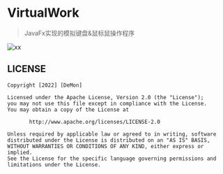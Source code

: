 # VirtualWork

>JavaFx实现的模拟键盘&鼠标鼠操作程序

![xx](https://github.com/iDeMonnnnnn/SignatureTools/blob/master/20221011104124.png?raw=true)

## LICENSE
```
Copyright [2022] [DeMon]

Licensed under the Apache License, Version 2.0 (the "License");
you may not use this file except in compliance with the License.
You may obtain a copy of the License at

       http://www.apache.org/licenses/LICENSE-2.0

Unless required by applicable law or agreed to in writing, software
distributed under the License is distributed on an "AS IS" BASIS,
WITHOUT WARRANTIES OR CONDITIONS OF ANY KIND, either express or implied.
See the License for the specific language governing permissions and
limitations under the License.
```
